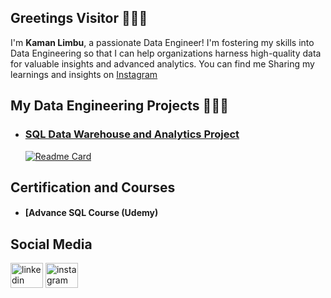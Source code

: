 ## Greetings Visitor 🙋🏻‍♂️  
I'm **Kaman Limbu**, a passionate Data Engineer! I'm fostering my skills into Data Engineering so that I can help organizations harness high-quality data for valuable insights and advanced analytics.
You can find me Sharing my learnings and insights on [Instagram](https://www.instagram.com/chotamotacoder/)

## My Data Engineering Projects 👷🏻‍♂️
- ### [SQL Data Warehouse and Analytics Project](https://github.com/KamanHang/sqldatawarehousedataengineeringproject)
  [![Readme Card](https://github-readme-stats.vercel.app/api/pin/?username=kamanhang&repo=sqldatawarehousedataengineeringproject&theme=dark)](https://github.com/kamanhang/sqldatawarehousedataengineeringproject)
## Certification and Courses
- #### [Advance SQL Course (Udemy)

## Social Media
<div align="left">
  <a href="https://linkedin.com/in/kamanlimbu" target="blank"><img src="https://raw.githubusercontent.com/maurodesouza/profile-readme-generator/master/src/assets/icons/social/linkedin/default.svg" width="52" height="40" alt="linkedin logo" /></a>
  <a href="https://www.instagram.com/chotamotacoder/" target="blank"><img src="https://raw.githubusercontent.com/maurodesouza/profile-readme-generator/master/src/assets/icons/social/instagram/default.svg" width="52" height="40" alt="instagram logo"  /></a>
</div>



